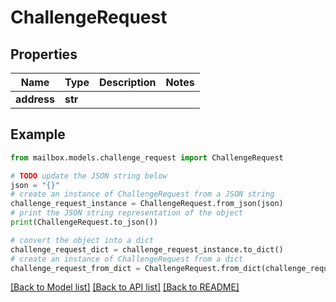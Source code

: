 # ChallengeRequest


## Properties

Name | Type | Description | Notes
------------ | ------------- | ------------- | -------------
**address** | **str** |  | 

## Example

```python
from mailbox.models.challenge_request import ChallengeRequest

# TODO update the JSON string below
json = "{}"
# create an instance of ChallengeRequest from a JSON string
challenge_request_instance = ChallengeRequest.from_json(json)
# print the JSON string representation of the object
print(ChallengeRequest.to_json())

# convert the object into a dict
challenge_request_dict = challenge_request_instance.to_dict()
# create an instance of ChallengeRequest from a dict
challenge_request_from_dict = ChallengeRequest.from_dict(challenge_request_dict)
```
[[Back to Model list]](../README.md#documentation-for-models) [[Back to API list]](../README.md#documentation-for-api-endpoints) [[Back to README]](../README.md)


